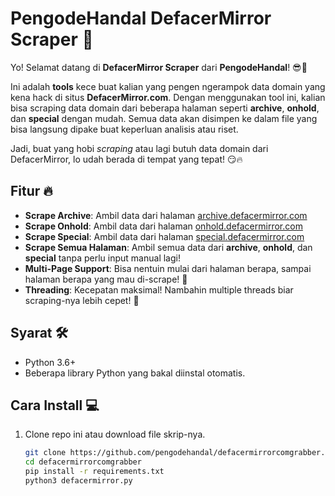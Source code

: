 # PengodeHandal DefacerMirror Scraper 🚀

Yo! Selamat datang di **DefacerMirror Scraper** dari **PengodeHandal**! 😎🤘

Ini adalah **tools** kece buat kalian yang pengen ngerampok data domain yang kena hack di situs **DefacerMirror.com**. Dengan menggunakan tool ini, kalian bisa scraping data domain dari beberapa halaman seperti **archive**, **onhold**, dan **special** dengan mudah. Semua data akan disimpen ke dalam file yang bisa langsung dipake buat keperluan analisis atau riset.

Jadi, buat yang hobi *scraping* atau lagi butuh data domain dari DefacerMirror, lo udah berada di tempat yang tepat! 😏🔥

## Fitur 🔥
- **Scrape Archive**: Ambil data dari halaman [archive.defacermirror.com](https://defacermirror.com/archive.php?page=1)
- **Scrape Onhold**: Ambil data dari halaman [onhold.defacermirror.com](https://defacermirror.com/onhold.php?page=1)
- **Scrape Special**: Ambil data dari halaman [special.defacermirror.com](https://defacermirror.com/special.php?page=1)
- **Scrape Semua Halaman**: Ambil semua data dari **archive**, **onhold**, dan **special** tanpa perlu input manual lagi!
- **Multi-Page Support**: Bisa nentuin mulai dari halaman berapa, sampai halaman berapa yang mau di-scrape! 🎯
- **Threading**: Kecepatan maksimal! Nambahin multiple threads biar scraping-nya lebih cepet! 🚀

## Syarat 🛠
- Python 3.6+ 
- Beberapa library Python yang bakal diinstal otomatis.

## Cara Install 💻
1. Clone repo ini atau download file skrip-nya.
   ```bash
   git clone https://github.com/pengodehandal/defacermirrorcomgrabber.git
   cd defacermirrorcomgrabber
   pip install -r requirements.txt
   python3 defacermirror.py
